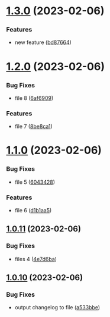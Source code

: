 # [1.3.0](https://github.com/cerico/surprise/compare/v1.2.0...v1.3.0) (2023-02-06)


### Features

* new feature ([bd87664](https://github.com/cerico/surprise/commit/bd87664fd23f26c49c810c5761c3dc14ac465dab))



# [1.2.0](https://github.com/cerico/surprise/compare/v1.1.0...v1.2.0) (2023-02-06)


### Bug Fixes

* file 8 ([6af6909](https://github.com/cerico/surprise/commit/6af6909d34fc3b1a16c44f3c9072da37181f2459))


### Features

* file 7 ([8be8ca1](https://github.com/cerico/surprise/commit/8be8ca1f28328416f2e0b1f56a554f1ad744a672))



# [1.1.0](https://github.com/cerico/surprise/compare/v1.0.11...v1.1.0) (2023-02-06)


### Bug Fixes

* file 5 ([6043428](https://github.com/cerico/surprise/commit/6043428a220529aef8ae90efa92fcce857e6e6b2))


### Features

* file 6 ([d1b1aa5](https://github.com/cerico/surprise/commit/d1b1aa531f2b107c45ae013baa6be3faa3719bc2))



## [1.0.11](https://github.com/cerico/surprise/compare/v1.0.10...v1.0.11) (2023-02-06)


### Bug Fixes

* files 4 ([4e7d6ba](https://github.com/cerico/surprise/commit/4e7d6ba8f7cfcd887754de08e73ce80964c2cd47))



## [1.0.10](https://github.com/cerico/surprise/compare/v1.0.9...v1.0.10) (2023-02-06)


### Bug Fixes

* output changelog to file ([a533bbe](https://github.com/cerico/surprise/commit/a533bbec583726ce526cb633fd04b07e1d6296d7))



